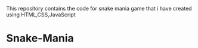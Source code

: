 This repository contains the code for snake mania game that i have created using HTML,CSS,JavaScript

# Snake-Mania
